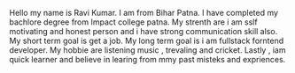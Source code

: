 Hello my name is Ravi Kumar.
I am from Bihar Patna. I have completed my bachlore degree from Impact college patna.
My strenth are i am sslf motivating and honest person and i have strong communication skill also. My short 
term goal is get a job. My long term goal is i am fullstack forntend developer.
My hobbie are listening music , trevaling and cricket. Lastly , iam quick learner and believe in 
learing from mmy past misteks and expriences.
